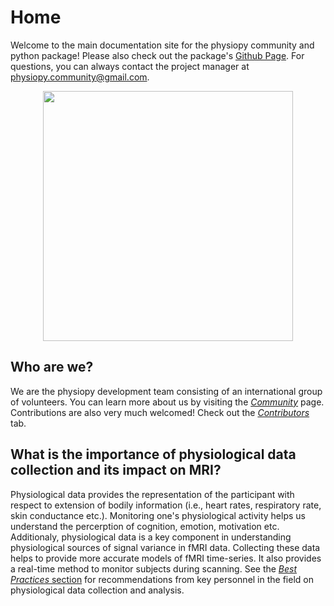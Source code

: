 # Home
Welcome to the main documentation site for the physiopy community and python package! Please also check out the package's [Github Page](https://github.com/physiopy). For questions, you can always contact the project manager at [physiopy.community@gmail.com](mailto:physiopy.community@gmail.com). 

<p align="center">
<img src="https://github.com/physiopy/phys2bids/blob/master/docs/_static/physiopy_logo_1280x640.png?raw=true" width="400">
</p>

## Who are we?
We are the physiopy development team consisting of an international group of volunteers. You can learn more about us by visiting the [*Community*](/community/index) page. Contributions are also very much welcomed! Check out the [*Contributors*](/community/contributor-guide) tab.

## What is the importance of physiological data collection and its impact on MRI?

Physiological data provides the representation of the participant with respect to extension of bodily information (i.e., heart rates, respiratory rate, skin conductance etc.). Monitoring one's physiological activity helps us understand the percerption of cognition, emotion, motivation etc. Additionaly, physiological data is a key component in understanding physiological sources of signal variance in fMRI data. Collecting these data helps to provide more accurate models of fMRI time-series. It also provides a real-time method to monitor subjects during scanning. See the [*Best Practices* section](/best_practices) for recommendations from key personnel in the field on physiological data collection and analysis. 
